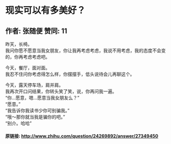 # 现实可以有多美好？
## 作者: 张随便  赞同: 11
昨天，长椅。  
我问你愿不愿意当我女朋友，你让我再考虑考虑，我说不用考虑，我的态度不会变的，你再考虑考虑吧。  
  
  
今天，餐厅，面对面。  
我忍不住问你考虑得怎么样，你摆摆手，低头说待会儿再聊这个。  
  
今天，露天停车场，肩并肩。  
我再次开口问结果，你转头笑了笑，说，你再问我一遍。  
“你…愿意，嗯…愿意当我女朋友么？”  
“愿意。”  
“我告诉你我读书少你可别骗我。”  
“哦～那你就当我是骗你的吧。”  
“别介。哈哈”

#### 原链接: http://www.zhihu.com/question/24269892/answer/27349450